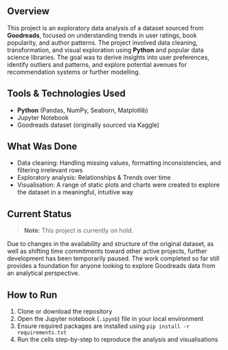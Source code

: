 ## Overview

This project is an exploratory data analysis of a dataset sourced from **Goodreads**, focused on understanding trends in user ratings, book popularity, and author patterns. The project involved data cleaning, transformation, and visual exploration using **Python** and popular data science libraries. The goal was to derive insights into user preferences, identify outliers and patterns, and explore potential avenues for recommendation systems or further modelling.

## Tools & Technologies Used

- **Python** (Pandas, NumPy, Seaborn, Matplotlib)
- Jupyter Notebook
- Goodreads dataset (originally sourced via Kaggle)

## What Was Done

- Data cleaning: Handling missing values, formatting inconsistencies, and filtering irrelevant rows  
- Exploratory analysis: Relationships & Trends over time 
- Visualisation: A range of static plots and charts were created to explore the dataset in a meaningful, intuitive way

## Current Status

> **Note**: This project is currently on hold.

Due to changes in the availability and structure of the original dataset, as well as shifting time commitments toward other active projects, further development has been temporarily paused. The work completed so far still provides a foundation for anyone looking to explore Goodreads data from an analytical perspective.

## How to Run

1. Clone or download the repository  
2. Open the Jupyter notebook (`.ipynb`) file in your local environment  
3. Ensure required packages are installed using `pip install -r requirements.txt` 
4. Run the cells step-by-step to reproduce the analysis and visualisations

